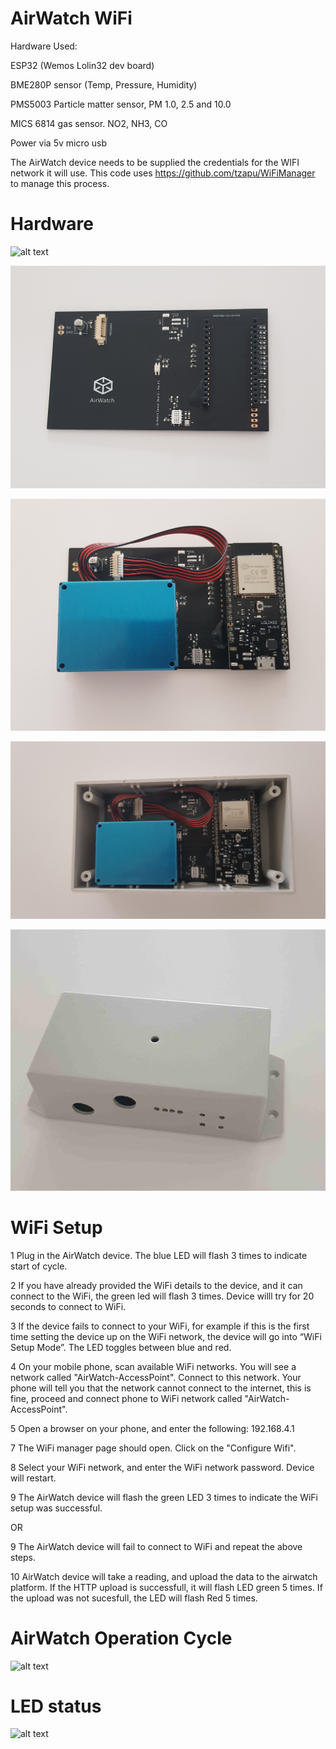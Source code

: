 AirWatch WiFi
==============


Hardware Used:

ESP32 (Wemos Lolin32 dev board)

BME280P sensor (Temp, Pressure, Humidity)

PMS5003 Particle matter sensor, PM 1.0, 2.5 and 10.0

MICS 6814 gas sensor. NO2, NH3, CO

Power via 5v micro usb 

The AirWatch device needs to be supplied the credentials for the WIFI network it will use. 
This code uses https://github.com/tzapu/WiFiManager to manage this process. 


Hardware
=================

![alt text](https://github.com/rorygleeson/AirWatch/blob/master/Devices/WiFi/WIFI.png)


![alt text](https://github.com/rorygleeson/AirWatch/blob/master/Devices/WiFi/1.jpg)

![alt text](https://github.com/rorygleeson/AirWatch/blob/master/Devices/WiFi/4.jpg)


![alt text](https://github.com/rorygleeson/AirWatch/blob/master/Devices/WiFi/7.jpg)

![alt text](https://github.com/rorygleeson/AirWatch/blob/master/Devices/WiFi/8.jpg)

WiFi Setup
==========

1 Plug in the AirWatch device. The blue LED will flash 3 times to indicate start of cycle.  

2 If you have already provided the WiFi details to the device, and it can connect to the WiFi, the green led will flash 3 times. Device willl try for 20 seconds to connect to WiFi. 

3 If the device fails to connect to your WiFi, for example if this is the first time setting the device up on the WiFi network, the device will go into “WiFi Setup Mode”. The LED toggles between blue and red. 

4 On your mobile phone, scan available WiFi networks. You will see a network called "AirWatch-AccessPoint". Connect to this network. Your phone will tell you that the network cannot connect to the internet, this is fine, proceed and connect phone to WiFi network called "AirWatch-AccessPoint". 

5 Open a browser on your phone, and enter the following: 192.168.4.1

7 The WiFi manager page should open. Click on the "Configure Wifi". 

8 Select your WiFi network, and enter the WiFi network password. Device will restart. 

9 The AirWatch device will flash the green LED 3 times to indicate the WiFi setup was successful.

OR

9 The AirWatch device will fail to connect to WiFi and repeat the above steps. 

10 AirWatch device will take a reading, and upload the data to the airwatch platform. If the HTTP upload is successfull, it will flash LED green 5 times. 
   If the upload was not sucesfull, the LED will flash Red 5 times. 


AirWatch Operation Cycle
========================


![alt text](https://github.com/rorygleeson/AirWatch/blob/master/Devices/WiFi/AirWatchOperation.png)








LED status 
==========


![alt text](https://github.com/rorygleeson/AirWatch/blob/master/Devices/WiFi/AirWatchLED.png)





